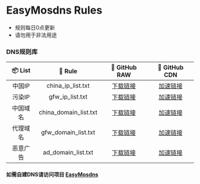 # EasyMosdns Rules
- 规则每日0点更新
- 请勿用于非法用途
### DNS规则库
| 📦 List | 📃 Rule | 🔧 GitHub RAW | 🚀 GitHub CDN
|  :--:  |  :--:  |     :--:     |     :--:    |
| 中国IP | china_ip_list.txt | [下载链接](https://raw.githubusercontent.com/pmkol/easymosdns/rules/china_ip_list.txt) | [加速链接](https://fastly.jsdelivr.net/gh/pmkol/easymosdns@rules/china_ip_list.txt) |
| 污染IP | gfw_ip_list.txt | [下载链接](https://raw.githubusercontent.com/pmkol/easymosdns/rules/gfw_ip_list.txt) | [加速链接](https://raw.githubusercontent.com/pmkol/easymosdns/rules/gfw_ip_list.txt) |
| 中国域名 | china_domain_list.txt | [下载链接](https://raw.githubusercontent.com/pmkol/easymosdns/rules/china_domain_list.txt) | [加速链接](https://raw.githubusercontent.com/pmkol/easymosdns/rules/china_domain_list.txt) |
| 代理域名 | gfw_domain_list.txt | [下载链接](https://raw.githubusercontent.com/pmkol/easymosdns/rules/gfw_domain_list.txt) | [加速链接](https://raw.githubusercontent.com/pmkol/easymosdns/rules/gfw_domain_list.txt) |
| 恶意广告 | ad_domain_list.txt | [下载链接](https://raw.githubusercontent.com/pmkol/easymosdns/rules/ad_domain_list.txt) | [加速链接](https://raw.githubusercontent.com/pmkol/easymosdns/rules/ad_domain_list.txt)
#### 如需自建DNS请访问项目 [EasyMosdns](https://github.com/pmkol/easymosdns) 
